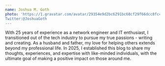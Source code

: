 ```yaml
---
name: Joshua M. Goth
photo: 'https://1.gravatar.com/avatar/29354e9d2bc6291bc68cf29f66dcc8fcca1f2682f7c4b6b9b000c8e768ab112a?size=256&d=initials
Twitter:@JoshuaGoth
---
```

With 25 years of experience as a network engineer and IT enthusiast, I transitioned out of the tech industry to pursue my true passions - writing and creating. As a husband and father, my love for helping others extends beyond my professional life. In 2025, I established this blog to share my thoughts, experiences, and expertise with like-minded individuals, with the ultimate goal of making a positive impact on those around me.
